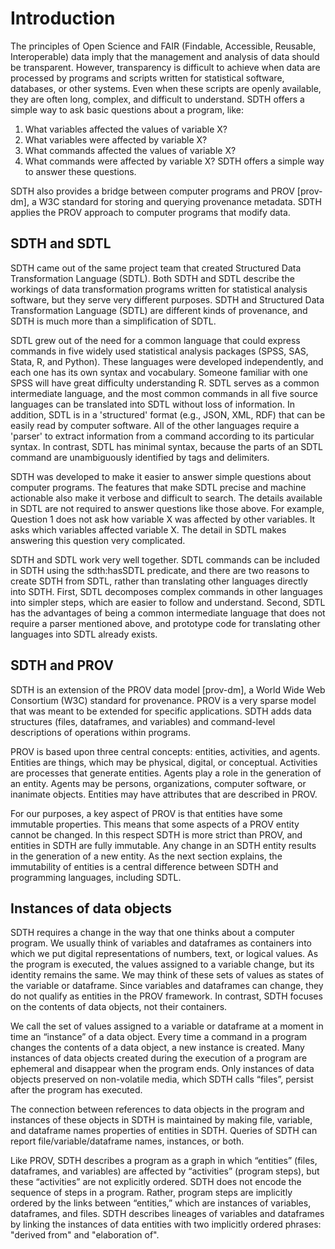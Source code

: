 # Introduction

The principles of Open Science and FAIR (Findable, Accessible, Reusable, Interoperable) data imply that the management and analysis of data
should be transparent. However, transparency is difficult to achieve when data are processed by programs and 
scripts written for statistical software, databases, or other systems. Even when these scripts are
openly available, they are often long, complex, and difficult to understand. SDTH offers a simple way to ask basic questions about a program, like:  
1. What variables affected the values of variable X?
2. What variables were affected by variable X?
3. What commands affected the values of variable X?
4. What commands were affected by variable X?
SDTH offers a simple way to answer these questions.  

SDTH also provides a bridge between computer programs and PROV [prov-dm], a W3C standard for storing and querying provenance metadata.  SDTH applies the PROV approach to computer programs that modify data.  

## SDTH and SDTL

SDTH came out of the same project team that created Structured Data Transformation Language (SDTL).  Both SDTH and SDTL describe the workings of data transformation programs written for statistical analysis software, but they serve very different purposes.  SDTH and Structured Data Transformation Language (SDTL) are different kinds of provenance, and SDTH is much more than a simplification of SDTL. 

SDTL grew out of the need for a common language that could express commands in five widely used statistical analysis packages (SPSS, SAS, Stata, R, and Python).  These languages were developed independently, and each one has its own syntax and vocabulary.  Someone familiar with one SPSS will have great difficulty understanding R. SDTL serves as a common intermediate language, and the most common commands in all five source languages can be translated into SDTL without loss of information.  In addition, SDTL is in a 'structured' format (e.g., JSON, XML, RDF) that can be easily read by computer software.  All of the other languages require a 'parser' to extract information from a command according to its particular syntax. In contrast, SDTL has minimal syntax, because the parts of an SDTL command are unambiguously identified by tags and delimiters.

SDTH was developed to make it easier to answer simple questions about computer programs. The features that make SDTL precise and machine actionable also make it verbose and difficult to search. The details available in SDTL are not required to answer questions like those above. For example, Question 1 does not ask how variable X was affected by other variables.  It asks which variables affected variable X.  The detail in SDTL makes answering this question very complicated.  

SDTH and SDTL work very well together. SDTL commands can be included in SDTH using the sdth:hasSDTL predicate, and there are two reasons to create SDTH from SDTL, rather than translating other languages directly into SDTH.  First, SDTL decomposes complex commands in other languages into simpler steps, which are easier to follow and understand.  Second, SDTL has the advantages of being a common intermediate language that does not require a parser mentioned above, and prototype code for translating other languages into SDTL already exists.  

## SDTH and PROV

SDTH is an extension of the PROV data model [prov-dm], a World Wide Web Consortium (W3C) standard for provenance.  PROV is a very sparse model that was meant to be extended for specific applications.  SDTH adds data structures (files, dataframes, and variables) and command-level descriptions of operations within programs. 

PROV is based upon three central concepts: entities, activities, and agents.  Entities are things, which may be physical, digital, or conceptual. Activities are processes that generate entities. Agents play a role in the generation of an entity.  Agents may be persons, organizations, computer software, or inanimate objects.  Entities may have attributes that are described in PROV.

For our purposes, a key aspect of PROV is that entities have some immutable properties. This means that some aspects of a PROV entity cannot be changed.  In this respect SDTH is more strict than PROV, and entities in SDTH are fully immutable.  Any change in an SDTH entity results in the generation of a new entity.  As the next section explains, the immutability of entities is a central difference between SDTH and programming languages, including SDTL.

## Instances of data objects

SDTH requires a change in the way that one thinks about a computer program.  We usually think of variables and dataframes as containers into which we put digital representations of numbers, text, or logical values.  As the program is executed, the values assigned to a variable change, but its identity remains the same.  We may think of these sets of values as states of the variable or dataframe.  Since variables and dataframes can change, they do not qualify as entities in the PROV framework.  In contrast, SDTH focuses on the contents of data objects, not their containers.  

We call the set of values assigned to a variable or dataframe at a moment in time an “instance” of a data object.  Every time a command in a program changes the contents of a data object, a new instance is created.  Many instances of data objects created during the execution of a program are ephemeral and disappear when the program ends.   Only instances of data objects preserved on non-volatile media, which SDTH calls “files”, persist after the program has executed.

The connection between references to data objects in the program and instances of these objects in SDTH is maintained by making file, variable, and dataframe names properties of entities in SDTH.  Queries of SDTH can report file/variable/dataframe names, instances, or both.

Like PROV, SDTH describes a program as a graph in which “entities” (files, dataframes, and variables) are affected by “activities” (program steps), but these “activities” are not explicitly ordered. SDTH does not encode the sequence of steps in a program. Rather, program steps are implicitly ordered by the links between “entities,” which are instances of variables, dataframes, and files.  SDTH describes lineages of variables and dataframes by linking the instances of data entities with two implicitly ordered phrases: "derived from" and "elaboration of".  
